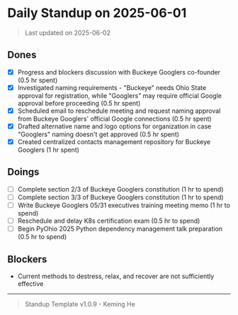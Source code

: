 # Daily Standup on 2025-06-01

> Last updated on 2025-06-02

## Dones

- [x] Progress and blockers discussion with Buckeye Googlers co-founder (0.5 hr spent)
- [x] Investigated naming requirements - "Buckeye" needs Ohio State approval for registration, while "Googlers" may require official Google approval before proceeding (0.5 hr spent)
- [x] Scheduled email to reschedule meeting and request naming approval from Buckeye Googlers' official Google connections (0.5 hr spent)
- [x] Drafted alternative name and logo options for organization in case "Googlers" naming doesn't get approved (0.5 hr spent)
- [x] Created centralized contacts management repository for Buckeye Googlers (1 hr spent)

## Doings

- [ ] Complete section 2/3 of Buckeye Googlers constitution (1 hr to spend)
- [ ] Complete section 3/3 of Buckeye Googlers constitution (1 hr to spend)
- [ ] Write Buckeye Googlers 05/31 executives training meeting memo (1 hr to spend)
- [ ] Reschedule and delay K8s certification exam (0.5 hr to spend)
- [ ] Begin PyOhio 2025 Python dependency management talk preparation (0.5 hr to spend)

## Blockers

- Current methods to destress, relax, and recover are not sufficiently effective

---

> Standup Template v1.0.9 - Keming He
